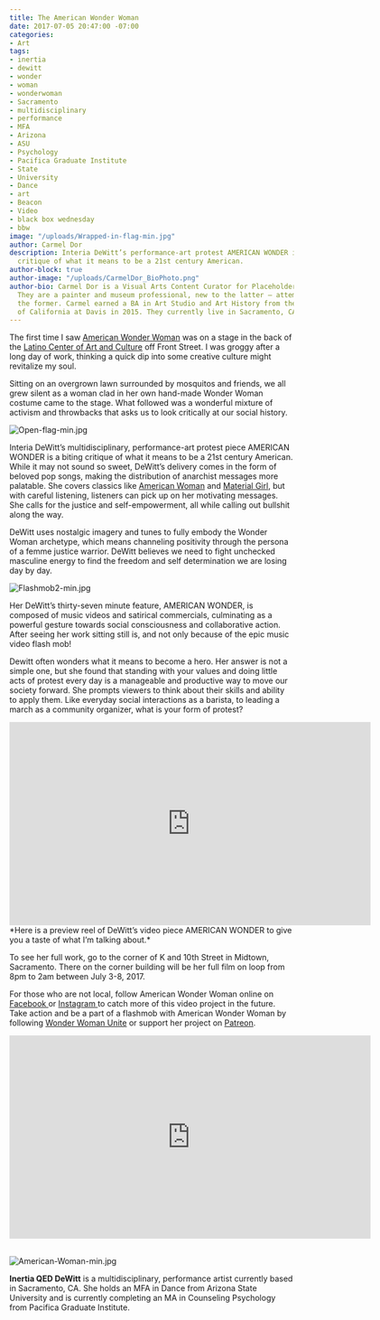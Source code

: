 ```yaml
---
title: The American Wonder Woman
date: 2017-07-05 20:47:00 -07:00
categories:
- Art
tags:
- inertia
- dewitt
- wonder
- woman
- wonderwoman
- Sacramento
- multidisciplinary
- performance
- MFA
- Arizona
- ASU
- Psychology
- Pacifica Graduate Institute
- State
- University
- Dance
- art
- Beacon
- Video
- black box wednesday
- bbw
image: "/uploads/Wrapped-in-flag-min.jpg"
author: Carmel Dor
description: Interia DeWitt’s performance-art protest AMERICAN WONDER is a biting
  critique of what it means to be a 21st century American.
author-block: true
author-image: "/uploads/CarmelDor_BioPhoto.png"
author-bio: Carmel Dor is a Visual Arts Content Curator for Placeholder Magazine.
  They are a painter and museum professional, new to the latter – attempting to navigate
  the former. Carmel earned a BA in Art Studio and Art History from the University
  of California at Davis in 2015. They currently live in Sacramento, CA.
---
```


The first time I saw [American Wonder Woman](https://vimeo.com/americanwonderwoman) was on a stage in the back of the [Latino Center of Art and Culture](http://www.thelatinocenter.com/) off Front Street. I was groggy after a long day of work, thinking a quick dip into some creative culture might revitalize my soul. 


Sitting on an overgrown lawn surrounded by mosquitos and friends, we all grew silent as a woman clad in her own hand-made Wonder Woman costume came to the stage. What followed was a wonderful mixture of activism and throwbacks that asks us to look critically at our social history. 
 
![Open-flag-min.jpg](/uploads/Open-flag-min.jpg) 

Interia DeWitt’s multidisciplinary, performance-art protest piece AMERICAN WONDER is a biting critique of what it means to be a 21st century American. While it may not sound so sweet, DeWitt’s delivery comes in the form of beloved pop songs, making the distribution of anarchist messages more palatable. She covers classics like [American Woman](ttps://www.youtube.com/watch?v=8Ry30gRy3O4) and [Material Girl](https://www.youtube.com/watch?v=DNSUOFgj97M), but with careful listening, listeners can pick up on her motivating messages. She calls for the justice and self-empowerment, all while calling out bullshit along the way.

DeWitt uses nostalgic imagery and tunes to fully embody the Wonder Woman archetype, which means channeling positivity through the persona of a femme justice warrior. DeWitt believes we need to fight unchecked masculine energy to find the freedom and self determination we are losing day by day. 
 
 
![Flashmob2-min.jpg](/uploads/Flashmob2-min.jpg)


Her  DeWitt’s thirty-seven minute feature, AMERICAN WONDER,  is composed of music videos and satirical commercials, culminating as a powerful gesture towards social consciousness and collaborative action. After seeing her work sitting still is, and not only because of the epic music video flash mob! 
 
Dewitt often wonders what it means to become a hero. Her answer is not a simple one, but she found that standing with your values and doing little acts of protest every day is a manageable and productive way to move our society forward. She prompts viewers to think about their skills and ability to apply them. Like everyday social interactions as a barista, to leading a march as a community organizer, what is your form of protest? 
 
<iframe src="https://player.vimeo.com/video/223870600" width="640" height="360" frameborder="0" webkitallowfullscreen mozallowfullscreen allowfullscreen></iframe>
*Here is a preview reel of DeWitt’s video piece AMERICAN WONDER to give you a taste of what I’m talking about.*

To see her full work, go to the corner of K and 10th Street in Midtown, Sacramento. There on the corner building will be her full film on loop from 8pm to 2am between July 3-8, 2017. 


For those who are not local, follow American Wonder Woman online on [Facebook ](www.facebook.com/americanwonderwoman)or [Instagram ](www.instagram.com/americanwonderwoman)to catch more of this video project in the future. Take action and be a part of a flashmob with American Wonder Woman by following [Wonder Woman Unite](https://www.facebook.com/events/1509531419103168/) or support her project on [Patreon](www.patreon.com/americanwonderwoman). 


<iframe src="https://player.vimeo.com/video/218536817" width="640" height="360" frameborder="0" webkitallowfullscreen mozallowfullscreen allowfullscreen></iframe>


<br>
<br>

![American-Woman-min.jpg](/uploads/American-Woman-min.jpg)

**Inertia QED DeWitt** is a multidisciplinary, performance artist currently based in Sacramento, CA. She holds an MFA in Dance from Arizona State University and is currently completing an MA in Counseling Psychology from Pacifica Graduate Institute.
